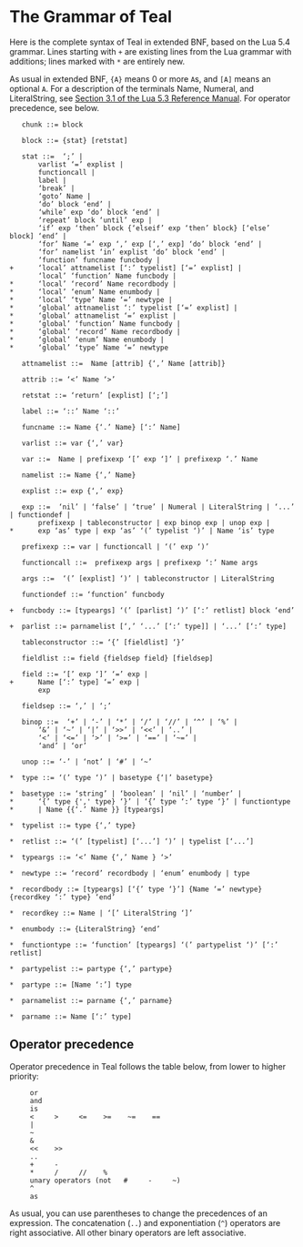 # The Grammar of Teal

Here is the complete syntax of Teal in extended BNF, based on the Lua 5.4
grammar. Lines starting with `+` are existing lines from the Lua grammar
with additions; lines marked with `*` are entirely new.

As usual in extended BNF, `{A}` means 0 or more `A`s, and `[A]` means an
optional `A`. For a description of the terminals Name, Numeral, and
LiteralString, see [Section 3.1 of the Lua 5.3 Reference
Manual](https://www.lua.org/manual/5.3/manual.html#3.1). For operator
precedence, see below.

```
   chunk ::= block

   block ::= {stat} [retstat]

   stat ::=  ‘;’ |
       varlist ‘=’ explist |
       functioncall |
       label |
       ‘break’ |
       ‘goto’ Name |
       ‘do’ block ‘end’ |
       ‘while’ exp ‘do’ block ‘end’ |
       ‘repeat’ block ‘until’ exp |
       ‘if’ exp ‘then’ block {‘elseif’ exp ‘then’ block} [‘else’ block] ‘end’ |
       ‘for’ Name ‘=’ exp ‘,’ exp [‘,’ exp] ‘do’ block ‘end’ |
       ‘for’ namelist ‘in’ explist ‘do’ block ‘end’ |
       ‘function’ funcname funcbody |
+      ‘local’ attnamelist [‘:’ typelist] [‘=’ explist] |
       ‘local’ ‘function’ Name funcbody |
*      ‘local’ ‘record’ Name recordbody |
*      ‘local’ ‘enum’ Name enumbody |
*      ‘local’ ‘type’ Name ‘=’ newtype |
*      ‘global’ attnamelist ‘:’ typelist [‘=’ explist] |
*      ‘global’ attnamelist ‘=’ explist |
*      ‘global’ ‘function’ Name funcbody |
*      ‘global’ ‘record’ Name recordbody |
*      ‘global’ ‘enum’ Name enumbody |
*      ‘global’ ‘type’ Name ‘=’ newtype

   attnamelist ::=  Name [attrib] {‘,’ Name [attrib]}

   attrib ::= ‘<’ Name ‘>’

   retstat ::= ‘return’ [explist] [‘;’]

   label ::= ‘::’ Name ‘::’

   funcname ::= Name {‘.’ Name} [‘:’ Name]

   varlist ::= var {‘,’ var}

   var ::=  Name | prefixexp ‘[’ exp ‘]’ | prefixexp ‘.’ Name

   namelist ::= Name {‘,’ Name}

   explist ::= exp {‘,’ exp}

   exp ::=  ‘nil’ | ‘false’ | ‘true’ | Numeral | LiteralString | ‘...’ | functiondef |
       prefixexp | tableconstructor | exp binop exp | unop exp |
*      exp ‘as’ type | exp ‘as’ ‘(’ typelist ‘)’ | Name ‘is’ type

   prefixexp ::= var | functioncall | ‘(’ exp ‘)’

   functioncall ::=  prefixexp args | prefixexp ‘:’ Name args

   args ::=  ‘(’ [explist] ‘)’ | tableconstructor | LiteralString

   functiondef ::= ‘function’ funcbody

+  funcbody ::= [typeargs] ‘(’ [parlist] ‘)’ [‘:’ retlist] block ‘end’

+  parlist ::= parnamelist [‘,’ ‘...’ [‘:’ type]] | ‘...’ [‘:’ type]

   tableconstructor ::= ‘{’ [fieldlist] ‘}’

   fieldlist ::= field {fieldsep field} [fieldsep]

   field ::= ‘[’ exp ‘]’ ‘=’ exp |
+      Name [‘:’ type] ‘=’ exp |
       exp

   fieldsep ::= ‘,’ | ‘;’

   binop ::=  ‘+’ | ‘-’ | ‘*’ | ‘/’ | ‘//’ | ‘^’ | ‘%’ |
       ‘&’ | ‘~’ | ‘|’ | ‘>>’ | ‘<<’ | ‘..’ |
       ‘<’ | ‘<=’ | ‘>’ | ‘>=’ | ‘==’ | ‘~=’ |
       ‘and’ | ‘or’

   unop ::= ‘-’ | ‘not’ | ‘#’ | ‘~’

*  type ::= ‘(’ type ‘)’ | basetype {‘|’ basetype}

*  basetype ::= ‘string’ | ‘boolean’ | ‘nil’ | ‘number’ |
*      ‘{’ type {',' type} ‘}’ | ‘{’ type ‘:’ type ‘}’ | functiontype
*      | Name {{‘.’ Name }} [typeargs]

*  typelist ::= type {‘,’ type}

*  retlist ::= ‘(’ [typelist] [‘...’] ‘)’ | typelist [‘...’]

*  typeargs ::= ‘<’ Name {‘,’ Name } ‘>’

*  newtype ::= ‘record’ recordbody | ‘enum’ enumbody | type

*  recordbody ::= [typeargs] [‘{’ type ‘}’] {Name ‘=’ newtype} {recordkey ‘:’ type} ‘end’

*  recordkey ::= Name | ‘[’ LiteralString ‘]’

*  enumbody ::= {LiteralString} ‘end’

*  functiontype ::= ‘function’ [typeargs] ‘(’ partypelist ‘)’ [‘:’ retlist]

*  partypelist ::= partype {‘,’ partype}

*  partype ::= [Name ‘:’] type

*  parnamelist ::= parname {‘,’ parname}

*  parname ::= Name [‘:’ type]
```

## Operator precedence

Operator precedence in Teal follows the table below, from lower to higher priority:

```
     or
     and
     is
     <     >     <=    >=    ~=    ==
     |
     ~
     &
     <<    >>
     ..
     +     -
     *     /     //    %
     unary operators (not   #     -     ~)
     ^
     as
```

As usual, you can use parentheses to change the precedences of an expression.
The concatenation (`..`) and exponentiation (`^`) operators are right
associative. All other binary operators are left associative.

